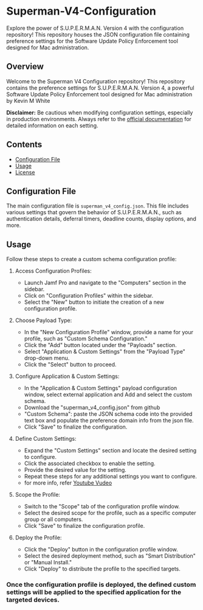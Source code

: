 # Superman-V4-Configuration

Explore the power of S.U.P.E.R.M.A.N. Version 4 with the configuration repository! This repository houses the JSON configuration file containing preference settings for the Software Update Policy Enforcement tool designed for Mac administration.

## Overview
Welcome to the Superman V4 Configuration repository! This repository contains the preference settings for S.U.P.E.R.M.A.N. Version 4, a powerful Software Update Policy Enforcement tool designed for Mac administration by Kevin M White

**Disclaimer:** Be cautious when modifying configuration settings, especially in production environments. Always refer to the [official documentation](https://github.com/Macjutsu/super/wiki) for detailed information on each setting.

## Contents

- [Configuration File](#configuration-file)
- [Usage](#usage)
- [License](#license)

## Configuration File

The main configuration file is `superman_v4_config.json`. This file includes various settings that govern the behavior of S.U.P.E.R.M.A.N., such as authentication details, deferral timers, deadline counts, display options, and more.

## Usage

Follow these steps to create a custom schema configuration profile:

 1. Access Configuration Profiles:

    - Launch Jamf Pro and navigate to the "Computers" section in the sidebar.
    - Click on "Configuration Profiles" within the sidebar.
    - Select the "New" button to initiate the creation of a new configuration profile.

 2. Choose Payload Type:

    - In the "New Configuration Profile" window, provide a name for your profile, such as "Custom Schema Configuration."
    - Click the "Add" button located under the "Payloads" section.
    - Select "Application & Custom Settings" from the "Payload Type" drop-down menu.
    - Click the "Select" button to proceed.

 3. Configure Application & Custom Settings:

    - In the "Application & Custom Settings" payload configuration window, select external application and Add and select the custom schema.
    - Download the "superman_v4_config.json" from github
    - "Custom Schema": paste the JSON schema code into the provided text box and populate the preference domain info from the json file.
    - Click "Save" to finalize the configuration.

 4. Define Custom Settings:

    - Expand the "Custom Settings" section and locate the desired setting to configure.
    - Click the associated checkbox to enable the setting.
    - Provide the desired value for the setting.
    - Repeat these steps for any additional settings you want to configure.
    - for more info, refer [Youtube Vudeo](https://youtu.be/fkb-IhcCgoo?si=YKJY7P4QoMMSK1yv)

 5. Scope the Profile:

    - Switch to the "Scope" tab of the configuration profile window.
    - Select the desired scope for the profile, such as a specific computer group or all computers.
    - Click "Save" to finalize the configuration profile.

 6. Deploy the Profile:

    - Click the "Deploy" button in the configuration profile window.
    - Select the desired deployment method, such as "Smart Distribution" or "Manual Install."
    - Click "Deploy" to distribute the profile to the specified targets.


### Once the configuration profile is deployed, the defined custom settings will be applied to the specified application for the targeted devices.

